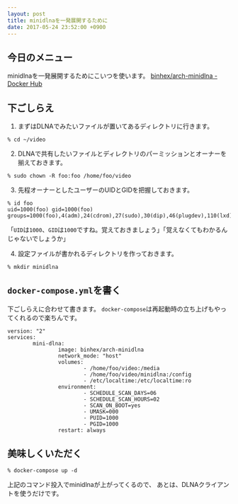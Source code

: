 ```yaml
---
layout: post
title: minidlnaを一発展開するために
date: 2017-05-24 23:52:00 +0900
---
```


## 今日のメニュー

minidlnaを一発展開するためにこいつを使います。
[binhex/arch-minidlna - Docker Hub](https://hub.docker.com/r/binhex/arch-minidlna/)

## 下ごしらえ

1. まずはDLNAでみたいファイルが置いてあるディレクトリに行きます。
```
% cd ~/video 
```

2. DLNAで共有したいファイルとディレクトリのパーミッションとオーナーを揃えておきます。
```
% sudo chown -R foo:foo /home/foo/video
```

3. 先程オーナーとしたユーザーのUIDとGIDを把握しておきます。
```
% id foo
uid=1000(foo) gid=1000(foo) groups=1000(foo),4(adm),24(cdrom),27(sudo),30(dip),46(plugdev),110(lxd),113(sambashare),123(lpadmin),999(docker),127(kvm),128(libvirtd),1001(libvirt)
```
「`UID`は`1000`、`GID`は`1000`ですね。覚えておきましょう」「覚えなくてもわかるんじゃないでしょうか」

4. 設定ファイルが書かれるディレクトリを作っておきます。
```
% mkdir minidlna
```

## `docker-compose.yml`を書く

下ごしらえに合わせて書きます。
`docker-compose`は再起動時の立ち上げもやってくれるので楽ちんです。

```
version: "2"
services:
        mini-dlna:
                image: binhex/arch-minidlna
                network_mode: "host"
                volumes:
                        - /home/foo/video:/media
                        - /home/foo/video/minidlna:/config
                        - /etc/localtime:/etc/localtime:ro
                environment:
                        - SCHEDULE_SCAN_DAYS=06
                        - SCHEDULE_SCAN_HOURS=02
                        - SCAN_ON_BOOT=yes
                        - UMASK=000
                        - PUID=1000
                        - PGID=1000
                restart: always
```


## 美味しくいただく

```
% docker-compose up -d
```
上記のコマンド投入でminidlnaが上がってくるので、
あとは、DLNAクライアントを使うだけです。

